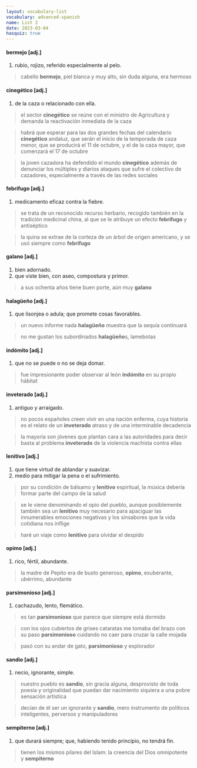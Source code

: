 ```yaml
---
layout: vocabulary-list
vocabulary: advanced-spanish
name: List 2
date: 2023-03-04
hasquiz: true
---
```


#### bermejo [adj.]

1. rubio, rojizo, referido especialmente al pelo.

> cabello **bermejo**, piel blanca y muy alto, sin duda alguna, era hermoso


#### cinegético [adj.]

1. de la caza o relacionado con ella.

> el sector **cinegético** se reúne con el ministro de Agricultura y demanda la reactivación inmediata de la caza

> habrá que esperar para las dos grandes fechas del calendario **cinegético** andaluz, que serán el inicio de la temporada de caza menor, que se producirá el 11 de octubre, y el de la caza mayor, que comenzará el 17 de octubre

> la joven cazadora ha defendido el mundo **cinegético** además de denunciar los múltiples y diarios ataques que sufre el colectivo de cazadores, especialmente a través de las redes sociales


#### febrífugo [adj.]

1. medicamento eficaz contra la fiebre.

> se trata de un reconocido recurso herbario, recogido también en la tradición medicinal china, al que se le atribuye un efecto **febrífugo** y antiséptico

> la quina se extrae de la corteza de un árbol de origen americano, y se usó siempre como **febrífugo**


#### galano [adj.]

1. bien adornado.
2. que viste bien, con aseo, compostura y primor.

> a sus ochenta años tiene buen porte, aún muy **galano**


#### halagüeño [adj.]

1. que lisonjea o adula; que promete cosas favorables.

> un nuevo informe nada **halagüeño** muestra que la sequía continuará

> no me gustan los subordinados **halagüeño**s, lamebotas


#### indómito [adj.]

1. que no se puede o no se deja domar.

> fue impresionante poder observar al león **indómito** en su propio hábitat


#### inveterado [adj.]

1. antiguo y arraigado.

> no pocos españoles creen vivir en una nación enferma, cuya historia es el relato de un **inveterado** atraso y de una interminable decadencia

> la mayoría son jóvenes que plantan cara a las autoridades para decir basta al problema **inveterado** de la violencia machista contra ellas


#### lenitivo [adj.]

1. que tiene virtud de ablandar y suavizar.
2. medio para mitigar la pena o el sufrimiento.

> por su condición de bálsamo y **lenitivo** espiritual, la música debería formar parte del campo de la salud

> se le viene denominando el opio del pueblo, aunque posiblemente también sea un **lenitivo** muy necesario para apaciguar las innumerables emociones negativas y los sinsabores que la vida cotidiana nos inflige

> haré un viaje como **lenitivo** para olvidar el despido


#### opimo [adj.]

1. rico, fértil, abundante.

> la madre de Pepito era de busto generoso, **opimo**, exuberante, ubérrimo, abundante


#### parsimonioso [adj.]

1. cachazudo, lento, flemático.

> es tan **parsimonioso** que parece que siempre está dormido

> con los ojos cubiertos de grises cataratas me tomaba del brazo con su paso **parsimonioso** cuidando no caer para cruzar la calle mojada

> pasó con su andar de gato, **parsimonioso** y explorador


#### sandio [adj.]

1. necio, ignorante, simple.

> nuestro pueblo es **sandio**, sin gracia alguna, desprovisto de toda poesía y originalidad que puedan dar nacimiento siquiera a una pobre sensación artística

> decían de él ser un ignorante y **sandio**, mero instrumento de políticos inteligentes, perversos y manipuladores


#### sempiterno [adj.]

1. que durará siempre; que, habiendo tenido principio, no tendrá fin.

> tienen los mismos pilares del Islam: la creencia del Dios omnipotente y **sempiterno**


